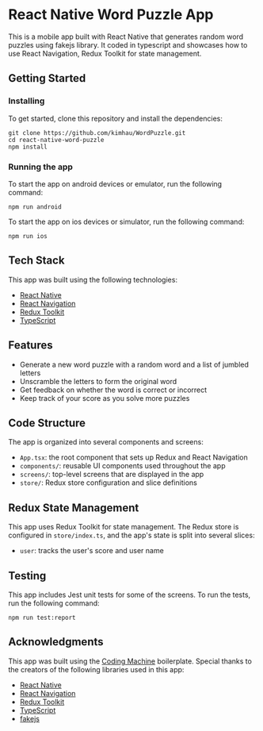 <div class="relative flex w-[calc(100%-50px)] flex-col gap-1 md:gap-3 lg:w-[calc(100%-115px)]">
   <div class="flex flex-grow flex-col gap-3">
      <div class="min-h-[20px] flex flex-col items-start gap-4 whitespace-pre-wrap">
         <div class="markdown prose w-full break-words dark:prose-invert light">
            <h1>React Native Word Puzzle App</h1>
            <p>This is a mobile app built with React Native that generates random word puzzles using fakejs library. It coded in typescript and showcases how to use React Navigation, Redux Toolkit for state management.</p>
            <h2>Getting Started</h2>
            <h3>Installing</h3>
            <p>To get started, clone this repository and install the dependencies:</p>
            <pre><code>git clone https://github.com/kimhau/WordPuzzle.git
cd react-native-word-puzzle
npm install
</code></pre>
            <h3>Running the app</h3>
            <p>To start the app on android devices or emulator, run the following command:</p>
            <pre><code>npm run android</span>
</code></pre>
<p>To start the app on ios devices or simulator, run the following command:</p>
            <pre><code>npm run ios</span>
</code></pre>
            <h2>Tech Stack</h2>
            <p>This app was built using the following technologies:</p>
            <ul>
               <li><a href="https://reactnative.dev/" target="_new">React Native</a></li>
               <li><a href="https://reactnavigation.org/" target="_new">React Navigation</a></li>
               <li><a href="https://redux-toolkit.js.org/" target="_new">Redux Toolkit</a></li>
               <li><a href="https://www.typescriptlang.org/" target="_new">TypeScript</a></li>
            </ul>
            <h2>Features</h2>
            <ul>
               <li>Generate a new word puzzle with a random word and a list of jumbled letters</li>
               <li>Unscramble the letters to form the original word</li>
               <li>Get feedback on whether the word is correct or incorrect</li>
               <li>Keep track of your score as you solve more puzzles</li>
            </ul>
            <h2>Code Structure</h2>
            <p>The app is organized into several components and screens:</p>
            <ul>
               <li><code>App.tsx</code>: the root component that sets up Redux and React Navigation</li>
               <li><code>components/</code>: reusable UI components used throughout the app</li>
               <li><code>screens/</code>: top-level screens that are displayed in the app</li>
               <li><code>store/</code>: Redux store configuration and slice definitions</li>
            </ul>
            <h2>Redux State Management</h2>
            <p>This app uses Redux Toolkit for state management. The Redux store is configured in <code>store/index.ts</code>, and the app's state is split into several slices:</p>
            <ul>
               <li><code>user</code>: tracks the user's score and user name</li>
            </ul>
            <h2>Testing</h2>
            <p>This app includes Jest unit tests for some of the screens. To run the tests, run the following command:</p>
            <pre><code>npm run test:report</code></pre>
            <h2>Acknowledgments</h2>
            <p>This app was built using the <a href="https://thecodingmachine.github.io/react-native-boilerplate/" target="_new">Coding Machine</a> boilerplate. Special thanks to the creators of the following libraries used in this app:</p>
            <ul>
               <li><a href="https://reactnative.dev/" target="_new">React Native</a></li>
               <li><a href="https://reactnavigation.org/" target="_new">React Navigation</a></li>
               <li><a href="https://redux-toolkit.js.org/" target="_new">Redux Toolkit</a></li>
               <li><a href="https://www.typescriptlang.org/" target="_new">TypeScript</a></li>
               <li><a href="https://github.com/faker-js/faker" target="_new">fakejs</a></li>
            </ul>
         </div>
      </div>
   </div>
</div>

